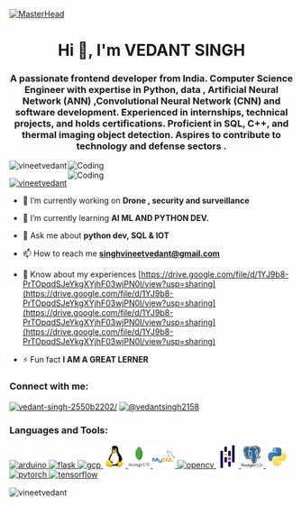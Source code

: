 
[![MasterHead](https://media3.giphy.com/headers/levberry/wWIVadS9YYBK.gif)](https://media3.giphy.com/headers/levberry/wWIVadS9YYBK.gif)

<h1 align="center">Hi 👋, I'm VEDANT SINGH</h1>
<h3 align="center">A passionate frontend developer from India. Computer Science Engineer with expertise in Python, data , Artificial Neural Network (ANN) ,Convolutional Neural Network (CNN) and software development. Experienced in internships, technical projects, and holds certifications. Proficient in SQL, C++, and thermal imaging object detection. Aspires to contribute to technology and defense sectors .</h3>

<img align="right" alt="Coding" width="400" src="https://user-images.githubusercontent.com/74038190/225813708-98b745f2-7d22-48cf-9150-083f1b00d6c9.gif">


<img align="right" alt="Coding" width="400" src="https://cdn.dribbble.com/users/1277312/screenshots/14733298/media/39b1045e593737587dd60e42c8422d1f.gif">


<p align="left"> <img src="https://komarev.com/ghpvc/?username=vineetvedant&label=Profile%20views&color=0e75b6&style=flat" alt="vineetvedant" /> </p>

<p align="left"> <a href="https://github.com/ryo-ma/github-profile-trophy"><img src="https://github-profile-trophy.vercel.app/?username=vineetvedant" alt="vineetvedant" /></a> </p>

- 🔭 I’m currently working on **Drone , security and surveillance**

- 🌱 I’m currently learning **AI ML AND PYTHON DEV.**

- 💬 Ask me about **python dev, SQL & IOT**

- 📫 How to reach me **singhvineetvedant@gmail.com**

- 📄 Know about my experiences [https://drive.google.com/file/d/1YJ9b8-PrTOpqdSJeYkgXYjhF03wjPN0I/view?usp=sharing](https://drive.google.com/file/d/1YJ9b8-PrTOpqdSJeYkgXYjhF03wjPN0I/view?usp=sharing](https://drive.google.com/file/d/1YJ9b8-PrTOpqdSJeYkgXYjhF03wjPN0I/view?usp=sharing](https://drive.google.com/file/d/1YJ9b8-PrTOpqdSJeYkgXYjhF03wjPN0I/view?usp=sharing)

- ⚡ Fun fact **I AM A GREAT LERNER**

<h3 align="left">Connect with me:</h3>
<p align="left">
<a href="https://linkedin.com/in/vedant-singh-2550b2202/" target="blank"><img align="center" src="https://raw.githubusercontent.com/rahuldkjain/github-profile-readme-generator/master/src/images/icons/Social/linked-in-alt.svg" alt="vedant-singh-2550b2202/" height="30" width="40" /></a>
<a href="https://www.youtube.com/c/@vedantsingh2158" target="blank"><img align="center" src="https://raw.githubusercontent.com/rahuldkjain/github-profile-readme-generator/master/src/images/icons/Social/youtube.svg" alt="@vedantsingh2158" height="30" width="40" /></a>
</p>

<h3 align="left">Languages and Tools:</h3>
<p align="left"> <a href="https://www.arduino.cc/" target="_blank" rel="noreferrer"> <img src="https://cdn.worldvectorlogo.com/logos/arduino-1.svg" alt="arduino" width="40" height="40"/> </a> <a href="https://flask.palletsprojects.com/" target="_blank" rel="noreferrer"> <img src="https://www.vectorlogo.zone/logos/pocoo_flask/pocoo_flask-icon.svg" alt="flask" width="40" height="40"/> </a> <a href="https://cloud.google.com" target="_blank" rel="noreferrer"> <img src="https://www.vectorlogo.zone/logos/google_cloud/google_cloud-icon.svg" alt="gcp" width="40" height="40"/> </a> <a href="https://www.linux.org/" target="_blank" rel="noreferrer"> <img src="https://raw.githubusercontent.com/devicons/devicon/master/icons/linux/linux-original.svg" alt="linux" width="40" height="40"/> </a> <a href="https://www.mongodb.com/" target="_blank" rel="noreferrer"> <img src="https://raw.githubusercontent.com/devicons/devicon/master/icons/mongodb/mongodb-original-wordmark.svg" alt="mongodb" width="40" height="40"/> </a> <a href="https://www.mysql.com/" target="_blank" rel="noreferrer"> <img src="https://raw.githubusercontent.com/devicons/devicon/master/icons/mysql/mysql-original-wordmark.svg" alt="mysql" width="40" height="40"/> </a> <a href="https://opencv.org/" target="_blank" rel="noreferrer"> <img src="https://www.vectorlogo.zone/logos/opencv/opencv-icon.svg" alt="opencv" width="40" height="40"/> </a> <a href="https://pandas.pydata.org/" target="_blank" rel="noreferrer"> <img src="https://raw.githubusercontent.com/devicons/devicon/2ae2a900d2f041da66e950e4d48052658d850630/icons/pandas/pandas-original.svg" alt="pandas" width="40" height="40"/> </a> <a href="https://www.postgresql.org" target="_blank" rel="noreferrer"> <img src="https://raw.githubusercontent.com/devicons/devicon/master/icons/postgresql/postgresql-original-wordmark.svg" alt="postgresql" width="40" height="40"/> </a> <a href="https://www.python.org" target="_blank" rel="noreferrer"> <img src="https://raw.githubusercontent.com/devicons/devicon/master/icons/python/python-original.svg" alt="python" width="40" height="40"/> </a> <a href="https://pytorch.org/" target="_blank" rel="noreferrer"> <img src="https://www.vectorlogo.zone/logos/pytorch/pytorch-icon.svg" alt="pytorch" width="40" height="40"/> </a> <a href="https://www.tensorflow.org" target="_blank" rel="noreferrer"> <img src="https://www.vectorlogo.zone/logos/tensorflow/tensorflow-icon.svg" alt="tensorflow" width="40" height="40"/> </a> </p>

<p><img align="center" src="https://github-readme-stats.vercel.app/api/top-langs?username=vineetvedant&show_icons=true&locale=en&layout=compact" alt="vineetvedant" /></p>
